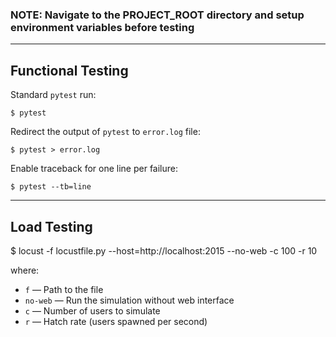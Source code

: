 
### NOTE: Navigate to the PROJECT_ROOT directory and setup environment variables before testing

------------------
Functional Testing
------------------

Standard `pytest` run:

```
$ pytest
```

Redirect the output of `pytest` to `error.log` file:

```
$ pytest > error.log
```

Enable traceback for one line per failure:

```
$ pytest --tb=line
```


------------
Load Testing
------------

$ locust -f locustfile.py --host=http://localhost:2015 --no-web -c 100 -r 10

where:

+ `f` — Path to the file
+ `no-web` — Run the simulation without web interface
+ `c` — Number of users to simulate
+ `r` — Hatch rate (users spawned per second)
